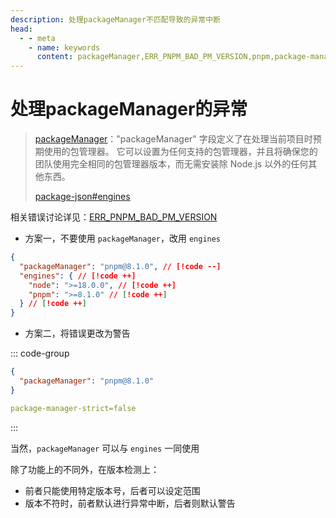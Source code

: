 ```yaml
---
description: 处理packageManager不匹配导致的异常中断
head:
  - - meta
    - name: keywords
      content: packageManager,ERR_PNPM_BAD_PM_VERSION,pnpm,package-manager-strict,engines
---
```


# 处理packageManager的异常

> [packageManager](https://nodejs.cn/api/packages/packagemanager.html)："packageManager" 字段定义了在处理当前项目时预期使用的包管理器。 它可以设置为任何支持的包管理器，并且将确保您的团队使用完全相同的包管理器版本，而无需安装除 Node.js 以外的任何其他东西。
>
> [package-json#engines](https://docs.npmjs.com/cli/v10/configuring-npm/package-json#engines)

相关错误讨论详见：[ERR_PNPM_BAD_PM_VERSION](https://github.com/pnpm/pnpm/issues?q=ERR_PNPM_BAD_PM_VERSION)

- 方案一，不要使用 `packageManager`，改用 `engines`

```json
{
  "packageManager": "pnpm@8.1.0", // [!code --]
  "engines": { // [!code ++]
    "node": ">=18.0.0", // [!code ++]
    "pnpm": ">=8.1.0" // [!code ++]
  } // [!code ++]
}
```

- 方案二，将错误更改为警告

::: code-group

```json [package.json]
{
  "packageManager": "pnpm@8.1.0"
}
```

```yaml [.npmrc]
package-manager-strict=false
```

:::

当然，`packageManager` 可以与 `engines` 一同使用

除了功能上的不同外，在版本检测上：

- 前者只能使用特定版本号，后者可以设定范围
- 版本不符时，前者默认进行异常中断，后者则默认警告
